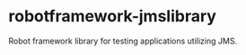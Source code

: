 robotframework-jmslibrary
=========================

Robot framework library for testing applications utilizing JMS.
